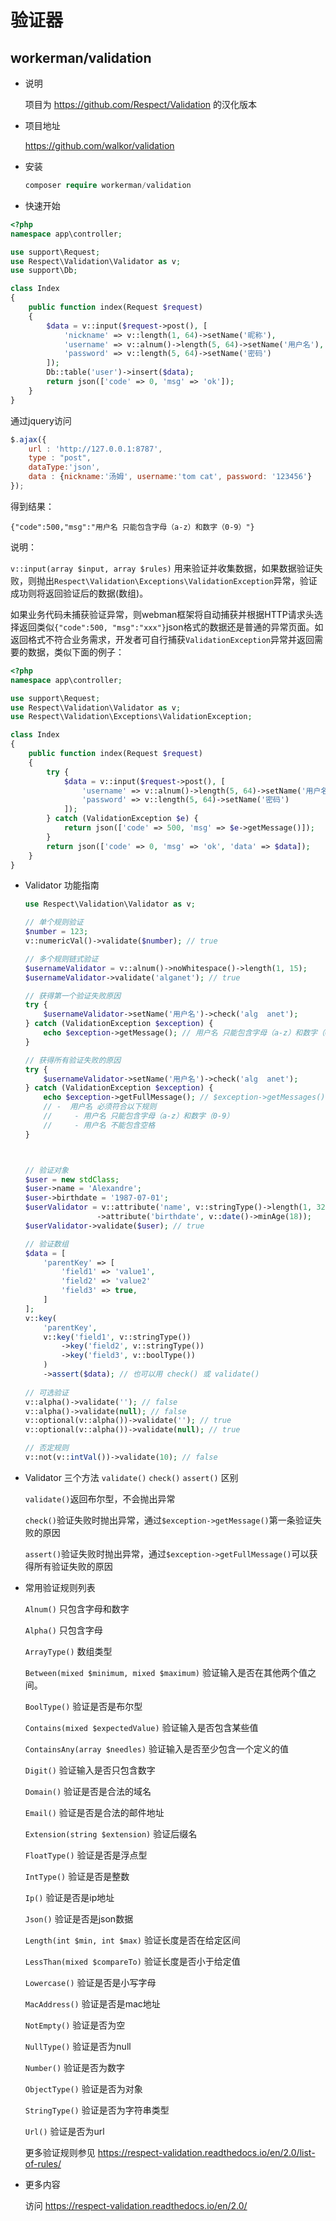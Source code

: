 # 验证器

## workerman/validation

- 说明

  项目为 https://github.com/Respect/Validation 的汉化版本

- 项目地址

  https://github.com/walkor/validation
  
  
- 安装
 
  ```php
  composer require workerman/validation
  ```
  
-  快速开始

  ```php
  <?php
  namespace app\controller;
  
  use support\Request;
  use Respect\Validation\Validator as v;
  use support\Db;
  
  class Index
  {
      public function index(Request $request)
      {
          $data = v::input($request->post(), [
              'nickname' => v::length(1, 64)->setName('昵称'),
              'username' => v::alnum()->length(5, 64)->setName('用户名'),
              'password' => v::length(5, 64)->setName('密码')
          ]);
          Db::table('user')->insert($data);
          return json(['code' => 0, 'msg' => 'ok']);
      }
  }  
  ```
  
  通过jquery访问
  
  ```js
  $.ajax({
      url : 'http://127.0.0.1:8787',
      type : "post",
      dataType:'json',
      data : {nickname:'汤姆', username:'tom cat', password: '123456'}
  });
  ```
  
  得到结果：
  
  `{"code":500,"msg":"用户名 只能包含字母（a-z）和数字（0-9）"}`
  
  说明：
  
  `v::input(array $input, array $rules)` 用来验证并收集数据，如果数据验证失败，则抛出`Respect\Validation\Exceptions\ValidationException`异常，验证成功则将返回验证后的数据(数组)。
  
  如果业务代码未捕获验证异常，则webman框架将自动捕获并根据HTTP请求头选择返回类似`{"code":500, "msg":"xxx"}`json格式的数据还是普通的异常页面。如返回格式不符合业务需求，开发者可自行捕获`ValidationException`异常并返回需要的数据，类似下面的例子：
  
  ```php
  <?php
  namespace app\controller;
  
  use support\Request;
  use Respect\Validation\Validator as v;
  use Respect\Validation\Exceptions\ValidationException;
  
  class Index
  {
      public function index(Request $request)
      {
          try {
              $data = v::input($request->post(), [
                  'username' => v::alnum()->length(5, 64)->setName('用户名'),
                  'password' => v::length(5, 64)->setName('密码')
              ]);
          } catch (ValidationException $e) {
              return json(['code' => 500, 'msg' => $e->getMessage()]);
          }
          return json(['code' => 0, 'msg' => 'ok', 'data' => $data]);
      }
  }
  ```

- Validator 功能指南

  ```php
  use Respect\Validation\Validator as v;
  
  // 单个规则验证
  $number = 123;
  v::numericVal()->validate($number); // true

  // 多个规则链式验证
  $usernameValidator = v::alnum()->noWhitespace()->length(1, 15);
  $usernameValidator->validate('alganet'); // true

  // 获得第一个验证失败原因
  try {
      $usernameValidator->setName('用户名')->check('alg  anet');
  } catch (ValidationException $exception) {
      echo $exception->getMessage(); // 用户名 只能包含字母（a-z）和数字（0-9）
  }

  // 获得所有验证失败的原因
  try {
      $usernameValidator->setName('用户名')->check('alg  anet');
  } catch (ValidationException $exception) {
      echo $exception->getFullMessage(); // $exception->getMessages() will return array
      // -  用户名 必须符合以下规则
      //     - 用户名 只能包含字母（a-z）和数字（0-9）
      //     - 用户名 不能包含空格
  }



  // 验证对象
  $user = new stdClass;
  $user->name = 'Alexandre';
  $user->birthdate = '1987-07-01';
  $userValidator = v::attribute('name', v::stringType()->length(1, 32))
                  ->attribute('birthdate', v::date()->minAge(18));
  $userValidator->validate($user); // true

  // 验证数组
  $data = [
      'parentKey' => [
          'field1' => 'value1',
          'field2' => 'value2'
          'field3' => true,
      ]
  ];
  v::key(
      'parentKey',
      v::key('field1', v::stringType())
          ->key('field2', v::stringType())
          ->key('field3', v::boolType())
      )
      ->assert($data); // 也可以用 check() 或 validate()
    
  // 可选验证
  v::alpha()->validate(''); // false 
  v::alpha()->validate(null); // false 
  v::optional(v::alpha())->validate(''); // true
  v::optional(v::alpha())->validate(null); // true

  // 否定规则
  v::not(v::intVal())->validate(10); // false
  ```
  
- Validator 三个方法 `validate()` `check()` `assert()` 区别

  `validate()`返回布尔型，不会抛出异常
  
  `check()`验证失败时抛出异常，通过`$exception->getMessage()`第一条验证失败的原因
  
  `assert()`验证失败时抛出异常，通过`$exception->getFullMessage()`可以获得所有验证失败的原因
  
  
- 常用验证规则列表

  `Alnum()` 只包含字母和数字
  
  `Alpha()` 只包含字母
  
  `ArrayType()` 数组类型
  
  `Between(mixed $minimum, mixed $maximum)` 验证输入是否在其他两个值之间。
  
  `BoolType()` 验证是否是布尔型
  
  `Contains(mixed $expectedValue)` 验证输入是否包含某些值
  
  `ContainsAny(array $needles)` 验证输入是否至少包含一个定义的值
  
  `Digit()` 验证输入是否只包含数字
  
  `Domain()` 验证是否是合法的域名
  
  `Email()` 验证是否是合法的邮件地址
  
  `Extension(string $extension)` 验证后缀名
  
  `FloatType()` 验证是否是浮点型
  
  `IntType()` 验证是否是整数
  
  `Ip()` 验证是否是ip地址
  
  `Json()` 验证是否是json数据
  
  `Length(int $min, int $max)` 验证长度是否在给定区间
  
  `LessThan(mixed $compareTo)` 验证长度是否小于给定值
  
  `Lowercase()` 验证是否是小写字母
  
  `MacAddress()` 验证是否是mac地址
  
  `NotEmpty()` 验证是否为空
  
  `NullType()` 验证是否为null
  
  `Number()` 验证是否为数字
  
  `ObjectType()` 验证是否为对象
  
  `StringType()` 验证是否为字符串类型
  
  `Url()` 验证是否为url
  
  更多验证规则参见 https://respect-validation.readthedocs.io/en/2.0/list-of-rules/ 
  
- 更多内容

  访问 https://respect-validation.readthedocs.io/en/2.0/
  

